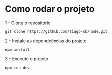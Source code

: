 # Como rodar o projeto

1 - Clone o repositório
```
git clone https://github.com/tiago-sb/node.git
```

2 - Instale as dependeências do projeto
```
npm install
```

3 - Execute o projeto
```
npm run dev
```
